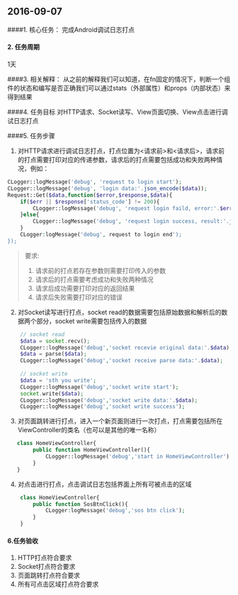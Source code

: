 2016-09-07
----------

####1. 核心任务：
完成Android调试日志打点

#### 2. 任务周期
1天

####3.  相关解释：
从之前的解释我们可以知道，在fn固定的情况下，判断一个组件的状态和编写是否正确我们可以通过stats（外部属性）和props（内部状态）来得到结果


####4. 任务目标
对HTTP请求、Socket读写、View页面切换、View点击进行调试日志打点

####5. 任务步骤
1. 对HTTP请求进行调试日志打点，打点位置为<请求前>和<请求后>，请求前的打点需要打印对应的传递参数，请求后的打点需要包括成功和失败两种情况，例如：
```php
CLogger::logMessage('debug', 'request to login start');
CLogger::logMessage('debug', 'login data:'.json_encode($data));
Request::Get($data,function($error,$response,$data){
    if($err || $response['status_code'] != 200){
        CLogger::logMessage('debug', 'request login faild, error:'.$error['msg'].' response:'.json_encode($response));
    }else{
        CLogger::logMessage('debug', 'request login success, result:'.json_encode($data));    
    }
    CLogger:logMessage('debug', request to login end');
});
```
> 要求:
> 1. 请求前的打点若存在参数则需要打印传入的参数
> 2. 请求后的打点需要考虑成功和失败两种情况
> 3. 请求后成功需要打印对应的返回结果
> 4. 请求后失败需要打印对应的错误

2. 对Socket读写进行打点，socket read的数据需要包括原始数据和解析后的数据两个部分，socket write需要包括传入的数据
```php
    // socket read
    $data = socket.recv();
    CLogger::logMessage('debug','socket recevie original data:'.$data);
    $data = parse($data);
    CLogger::logMessage('debug','socket receive parse data:'.$data);
    
    // socket write
    $data = 'sth you write';
    CLogger::logMessage('debug','socket write start');
    socket.write($data);
    CLogger::logMessage('debug','socket write data:'.$data);
    CLogger::logMessage('debug','socket write success');
```

3. 对页面跳转进行打点，进入一个新页面则进行一次打点，打点需要包括所在ViewController的类名（也可以是其他的唯一名称）
```php
   class HomeViewController{
        public function HomeViewController(){
            CLogger::logMessage('debug','start in HomeViewController');
        }
   }
```

4. 对点击进行打点，点击调试日志包括界面上所有可被点击的区域
```php
    class HomeViewController{
        public function SosBtnClick(){
            CLogger:logMessage('debug','sos btn click');
        }
    }
```


#### 6.任务验收
1. HTTP打点符合要求
2. Socket打点符合要求
3. 页面跳转打点符合要求
4. 所有可点击区域打点符合要求